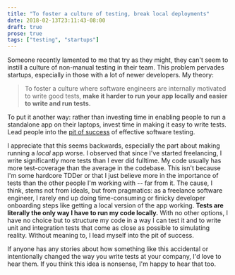 ```yaml
---
title: "To foster a culture of testing, break local deployments"
date: 2018-02-13T23:11:43-08:00
draft: true
prose: true
tags: ["testing", "startups"]
---
```

Someone recently lamented to me that try as they might, they can't seem to instill a culture of non-manual testing in their team. This problem pervades startups, especially in those with a lot of newer developers. My theory:

> To foster a culture where software engineers are internally motivated to write good tests, **make it harder to run your app locally and easier to write and run tests.** 

To put it another way: rather than investing time in enabling people to run a standalone app on their laptops, invest time in making it easy to write tests. Lead people into the [pit of success](https://blog.codinghorror.com/falling-into-the-pit-of-success/) of effective software testing.

I appreciate that this seems backwards, especially the part about making running a _local_ app worse. 
I observed that since I've started freelancing, I write significantly more tests than I ever did fulltime. My code usually has more test-coverage than the average in the codebase. This isn't because I'm some hardcore TDDer or that I just believe more in the importance of tests than the other people I'm working with -- far from it. The cause, I think, stems not from ideals, but from pragmatics: as a freelance software engineer, I rarely end up doing time-consuming or finicky developer onboarding steps like getting a local version of the app working. **Tests are literally the only way I have to run my code locally.** With no other options, I have no choice but to structure my code in a way I can test it and to write unit and integration tests that come as close as possible to simulating reality. Without meaning to, I lead myself into the pit of success.

If anyone has any stories about how something like this accidental or intentionally changed the way you write tests at your company, I'd love to hear them. If you think this idea is nonsense, I'm happy to hear that too.



